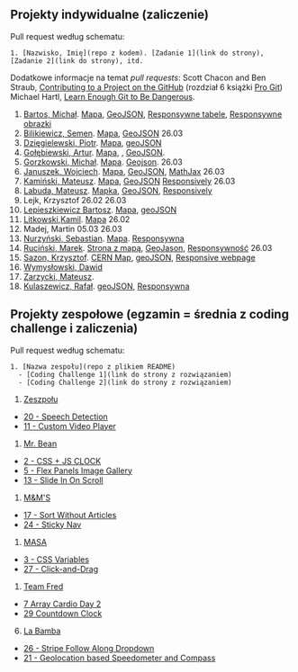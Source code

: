 ## Projekty indywidualne (zaliczenie)

Pull request według schematu:
```
1. [Nazwisko, Imię](repo z kodem). [Zadanie 1](link do strony), [Zadanie 2](link do strony), itd.
```

Dodatkowe informacje na temat _pull requests_: Scott Chacon and Ben Straub,
[Contributing to a Project on the GitHub](https://git-scm.com/book/en/v2/GitHub-Contributing-to-a-Project)
(rozdział 6 książki [Pro Git](https://git-scm.com/book/en/v2))
Michael Hartl, [Learn Enough Git to Be Dangerous](https://www.learnenough.com/git-tutorial).

<!-- (\d+),(.+),(.+),\d+  //  $1. $2, $3 -->

1. [Bartos, Michał](https://github.com/toyorg/TI). [Mapa](https://toyorg.github.io/TI/mapa.html), [GeoJSON](https://toyorg.github.io/TI/geojson.html), [Responsywne tabele](https://toyorg.github.io/TI/rtables.html), [Responsywne obrazki](https://toyorg.github.io/TI/rimages.html)
2. [Bilikiewicz, Semen](https://github.com/sbilikiewicz/TI). [Mapa](https://sbilikiewicz.github.io/TI/cern.html), [GeoJSON](https://sbilikiewicz.github.io/TI/geojson.html) 26.03
3. [Dzięgielewski, Piotr](https://github.com/dexiefy/Techniki-Internetowe). [Mapa](https://dexiefy.github.io/Techniki-Internetowe/cern.html), [geoJSON](https://dexiefy.github.io/Techniki-Internetowe/geoJSON.html)
4. [Gołębiewski, Artur](https://github.com/swiatlamiasta/studia). [Mapa](http://swiatlamiasta.github.io/studia/), , [GeoJSON](http://swiatlamiasta.github.io/studia/leaflet.html).
5. [Gorzkowski, Michał](https://github.com/mrhiyoko/gulpintro). [Mapa](https://mrhiyoko.github.io/gulpintro/). [Geojson](https://mrhiyoko.github.io/geojson/leaf.html). 26.03
6. [Januszek, Wojciech](https://github.com/wojsamjan/myGulp501). [Mapa](https://wojsamjan.github.io/myGulp501/cern.html), [GeoJSON](https://wojsamjan.github.io/myGulp501/geojson.html), [MathJax](https://wojsamjan.github.io/myGulp501/mathjax.html) 26.03
6. [Kamiński, Mateusz](https://github.com/mattiasquat/TI). [Mapa](https://mattiasquat.github.io/TI/map.html), [GeoJSON](https://mattiasquat.github.io/TI/leaflet.html) [Responsively](https://mattiasquat.github.io/TI/responsywnosc.html) 26.03
7. [Labuda, Mateusz](https://github.com/mlabuda2/ti_2017). [Mapka](https://mlabuda2.github.io/ti_2017/googlemap), [GeoJSON](https://mlabuda2.github.io/ti_2017/geojson.html), [Responsively](https://mlabuda2.github.io/ti_2017/responsivesite.html)
8. Lejk, Krzysztof 26.02 26.03
9. [Lepieszkiewicz Bartosz](https://github.com/lepsztyk/my_gulp_101). [Mapa](https://lepsztyk.github.io/my_gulp/), [geoJSON](https://lepsztyk.github.io/geojson/)
9. [Litkowski,Kamil](https://github.com/klitkowski/TI). [Mapa](https://klitkowski.github.io/TI/app/mapa.html) 26.02
9. Madej, Martin 05.03 26.03
10. [Nurzyński, Sebastian](https://github.com/ugkontzal/ugkontzal.github.io). [Mapa](http://ugkontzal.github.io/docs/cern.html). [Responsywna](http://ugkontzal.github.io/docs/respons.html)
11. [Ruciński, Marek](https://github.com/marenty). [Strona z mapą](https://marenty.github.io/), [GeoJason](https://marenty.github.io/src/zad2.html), [Responsywność](https://marenty.github.io/src/zad3.html) 26.03
12. [Sazon, Krzysztof](https://github.com/ksazon/cernMap). [CERN Map](https://ksazon.github.io/cernMap/), [geoJSON](https://ksazon.github.io/geoJSON/), [Responsive webpage](https://ksazon.github.io/responsiveSite/)
12. [Wymysłowski, Dawid](https://github.com/garpus/Wymyslowski)
13. [Zarzycki, Mateusz](https://github.com/MateuszsuetaM/Techniki_internetowe).
14. [Kulaszewicz, Rafał](https://github.com/rkulaszewicz/TI). [geoJSON](https://rkulaszewicz.github.io/TI/mapa.html), [Responsywna](https://rkulaszewicz.github.io/TI/tabele.html)


## Projekty zespołowe (egzamin = średnia z coding challenge i zaliczenia)

Pull request według schematu:

```
1. [Nazwa zespołu](repo z plikiem README)
  - [Coding Challenge 1](link do strony z rozwiązaniem)
  - [Coding Challenge 2](link do strony z rozwiązaniem)
```

1. [Zeszpołu](https://github.com/ksazon)
  - [20 - Speech Detection](https://github.com/ksazon/speechRecognition)
  - [11 - Custom Video Player](https://github.com/ksazon/videoPlayer)
1. [Mr. Bean](https://github.com/wojsamjan?tab=repositories)
  - [2 - CSS + JS CLOCK](https://github.com/wojsamjan/cssJS_Clock)
  - [5 - Flex Panels Image Gallery](https://github.com/wojsamjan/flexPanelsImageGallery)
  - [13 - Slide In On Scroll](https://github.com/wojsamjan/slideInOnScroll)
1. [M&M'S](https://github.com/toyorg)
  - [17 - Sort Without Articles](https://github.com/toyorg/SortWithoutArticles)
  - [24 - Sticky Nav](https://github.com/toyorg/StickyNav)
1. [MASA](https://github.com/marenty)
  - [3 - CSS Variables](https://github.com/marenty/03-CSS-Variables)
  - [27 - Click-and-Drag](https://github.com/marenty/27-Click-and-Drag)
1. [Team Fred](https://github.com/mrhiyoko?tab=repositories)
  - [7 Array Cardio Day 2](https://github.com/mrhiyoko/Array-Cardio-day-2)
  - [29 Countdown Clock](https://github.com/mrhiyoko/Countdown-Clock)
6. [La Bamba](https://github.com/mlabuda2)
  - [26 - Stripe Follow Along Dropdown](https://github.com/mlabuda2/StripeFollowAlongDropdown)
  - [21 - Geolocation based Speedometer and Compass](https://github.com/mlabuda2/GeolocationbasedSpeedometerandCompass)
